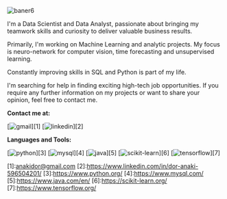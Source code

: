 ![baner6](https://user-images.githubusercontent.com/91745514/145909772-ba1a3829-f0b2-4867-b772-ae8f886bf78f.jpg)




I'm a Data Scientist and Data Analyst, passionate about bringing my teamwork skills and curiosity to deliver valuable business results. 

Primarily, I'm working on Machine Learning and analytic projects. My focus is neuro-network for computer vision, time forecasting and unsupervised learning.

Constantly improving skills in SQL and Python is part of my life.

I'm searching for help in finding exciting high-tech job opportunities. If you require any further information on my projects or want to share your opinion, feel free to contact me. 

**Contact me at:**

[![gmail](https://user-images.githubusercontent.com/91745514/145735096-19489817-86c1-4f98-88b9-ecf798668b50.png)][1]
[![linkedin](https://user-images.githubusercontent.com/91745514/145735097-cb00b25a-7a72-4368-8044-708e0bcb7c31.png)][2]


**Languages and Tools:**

[![python](https://user-images.githubusercontent.com/91745514/145735106-f50da9fd-083e-467f-9199-27992dfadf7f.png)][3]
[![mysql](https://user-images.githubusercontent.com/91745514/145889491-5bc61e07-6f13-4fd8-a741-993d228f6fd5.png)][4]
[![java](https://user-images.githubusercontent.com/91745514/145735176-cce740e9-1316-442b-b282-92c76a6859d5.png)][5]
[![scikit-learn](https://user-images.githubusercontent.com/91745514/145735211-4cb8beb1-1966-4316-9798-162babac274d.png)][6]
[![tensorflow](https://user-images.githubusercontent.com/91745514/145735243-52da7352-e808-4fdd-aae5-1330d320c82d.png)][7]




[1]:<a class="u-email Link--primary " href="mailto:anakidor@gmail.com">anakidor@gmail.com</a>
[2]:https://www.linkedin.com/in/dor-anaki-596504201/
[3]:https://www.python.org/
[4]:https://www.mysql.com/
[5]:https://www.java.com/en/
[6]:https://scikit-learn.org/
[7]:https://www.tensorflow.org/
